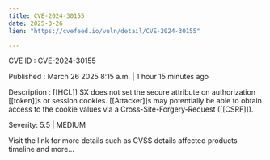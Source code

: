 ```yaml
---
title: CVE-2024-30155
date: 2025-3-26
lien: "https://cvefeed.io/vuln/detail/CVE-2024-30155"

---
```


CVE ID : CVE-2024-30155

Published :  March 26
2025
8:15 a.m. | 1 hour
15 minutes ago

Description : [[HCL]] SX does not set the secure attribute on authorization [[token]]s or session cookies. [[Attacker]]s may potentially be able to obtain access to the cookie values via a Cross-Site-Forgery-Request ([[CSRF]]).

Severity: 5.5 | MEDIUM

Visit the link for more details
such as CVSS details
affected products
timeline
and more...
